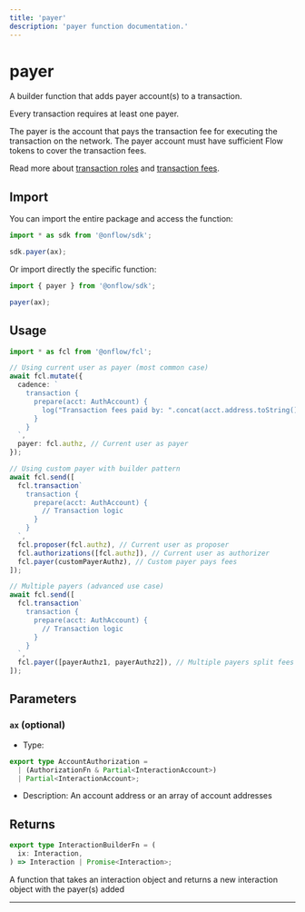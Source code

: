 ```yaml
---
title: 'payer'
description: 'payer function documentation.'
---
```


<!-- THIS DOCUMENT IS AUTO-GENERATED FROM [onflow/sdk/src/build/cadence/build-payer.ts](https://github.com/onflow/fcl-js/tree/master/packages/sdk/src/build/cadence/build-payer.ts). DO NOT EDIT MANUALLY -->

# payer

A builder function that adds payer account(s) to a transaction.

Every transaction requires at least one payer.

The payer is the account that pays the transaction fee for executing the transaction on the network.
The payer account must have sufficient Flow tokens to cover the transaction fees.

Read more about [transaction roles](https://docs.onflow.org/concepts/transaction-signing/#payer) and [transaction fees](https://docs.onflow.org/concepts/fees/).

## Import

You can import the entire package and access the function:

```typescript
import * as sdk from '@onflow/sdk';

sdk.payer(ax);
```

Or import directly the specific function:

```typescript
import { payer } from '@onflow/sdk';

payer(ax);
```

## Usage

```typescript
import * as fcl from '@onflow/fcl';

// Using current user as payer (most common case)
await fcl.mutate({
  cadence: `
    transaction {
      prepare(acct: AuthAccount) {
        log("Transaction fees paid by: ".concat(acct.address.toString()))
      }
    }
  `,
  payer: fcl.authz, // Current user as payer
});

// Using custom payer with builder pattern
await fcl.send([
  fcl.transaction`
    transaction {
      prepare(acct: AuthAccount) {
        // Transaction logic
      }
    }
  `,
  fcl.proposer(fcl.authz), // Current user as proposer
  fcl.authorizations([fcl.authz]), // Current user as authorizer
  fcl.payer(customPayerAuthz), // Custom payer pays fees
]);

// Multiple payers (advanced use case)
await fcl.send([
  fcl.transaction`
    transaction {
      prepare(acct: AuthAccount) {
        // Transaction logic
      }
    }
  `,
  fcl.payer([payerAuthz1, payerAuthz2]), // Multiple payers split fees
]);
```

## Parameters

### `ax` (optional)

- Type:

```typescript
export type AccountAuthorization =
  | (AuthorizationFn & Partial<InteractionAccount>)
  | Partial<InteractionAccount>;
```

- Description: An account address or an array of account addresses

## Returns

```typescript
export type InteractionBuilderFn = (
  ix: Interaction,
) => Interaction | Promise<Interaction>;
```

A function that takes an interaction object and returns a new interaction object with the payer(s) added

---
